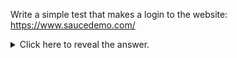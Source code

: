 Write a simple test that makes a login to the website:
https://www.saucedemo.com/
  
<details><summary>  
Click here to reveal the answer.  
</summary>

 
```Playwright 
test('should login with valid credentials', async () => {
        await
        page.goto('https://practicetestautomation.com/practice-test-login/');
        const userName = page.locator('//input[@id="username"]');
        const password = page.locator('//input[@id="password"]');
        const loginButton = page.locator('//button[@id="submit"]')
        await userName.fill('student');
        await password.fill('Password123');
        await loginButton.click();
        const url = page.url();
        const pageTitle = await page.title();
        const header = page
                  .locator('//h1[contains(text(),"Logged In Successfully")]');
        expect(url).toContain('logged-in-successfully');
        expect(pageTitle)
                .toEqual('Logged In Successfully | Practice Test Automation');
        expect(await header.isVisible()).toBeTruthy();
    });
```
</details>